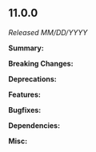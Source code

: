 ## 11.0.0

_Released MM/DD/YYYY_

**Summary:**

**Breaking Changes:**

**Deprecations:**

**Features:**

**Bugfixes:**

**Dependencies:**

**Misc:**
